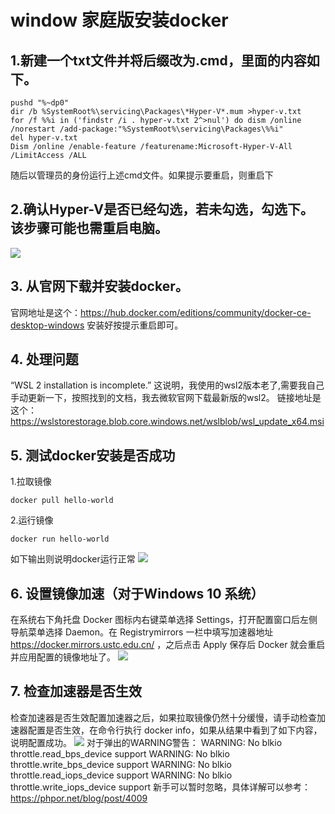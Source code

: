 # window 家庭版安装docker 
## 1.新建一个txt文件并将后缀改为.cmd，里面的内容如下。
```
pushd "%~dp0"
dir /b %SystemRoot%\servicing\Packages\*Hyper-V*.mum >hyper-v.txt
for /f %%i in ('findstr /i . hyper-v.txt 2^>nul') do dism /online /norestart /add-package:"%SystemRoot%\servicing\Packages\%%i"
del hyper-v.txt
Dism /online /enable-feature /featurename:Microsoft-Hyper-V-All /LimitAccess /ALL
```

随后以管理员的身份运行上述cmd文件。如果提示要重启，则重启下


## 2.确认Hyper-V是否已经勾选，若未勾选，勾选下。该步骤可能也需重启电脑。

![](https://img.jbzj.com/file_images/article/202112/202112080909565.png)


## 3. 从官网下载并安装docker。
官网地址是这个：https://hub.docker.com/editions/community/docker-ce-desktop-windows
安装好按提示重启即可。

## 4. 处理问题 
“WSL 2 installation is incomplete.”
这说明，我使用的wsl2版本老了,需要我自己手动更新一下，按照找到的文档，我去微软官网下载最新版的wsl2。
链接地址是这个：https://wslstorestorage.blob.core.windows.net/wslblob/wsl_update_x64.msi


## 5. 测试docker安装是否成功
  1.拉取镜像
  ```
  docker pull hello-world
  ```
  2.运行镜像
  ```
  docker run hello-world
  ```
  如下输出则说明docker运行正常
  ![](https://img-blog.csdnimg.cn/efe42a113f12476495508815d09679d1.png)

## 6. 设置镜像加速（对于Windows 10 系统）
在系统右下角托盘 Docker 图标内右键菜单选择 Settings，打开配置窗口后左侧导航菜单选择 Daemon。在 Registrymirrors 一栏中填写加速器地址 https://docker.mirrors.ustc.edu.cn/ ，之后点击 Apply 保存后 Docker 就会重启并应用配置的镜像地址了。
![](https://img2020.cnblogs.com/blog/2395646/202105/2395646-20210515151740623-1009830589.png)

## 7. 检查加速器是否生效
检查加速器是否生效配置加速器之后，如果拉取镜像仍然十分缓慢，请手动检查加速器配置是否生效，在命令行执行 docker info，如果从结果中看到了如下内容，说明配置成功。
![](https://img2020.cnblogs.com/blog/2395646/202105/2395646-20210515153048059-334056386.png)
对于弹出的WARNING警告：
WARNING: No blkio throttle.read_bps_device support
WARNING: No blkio throttle.write_bps_device support
WARNING: No blkio throttle.read_iops_device support
WARNING: No blkio throttle.write_iops_device support
新手可以暂时忽略，具体详解可以参考：https://phpor.net/blog/post/4009